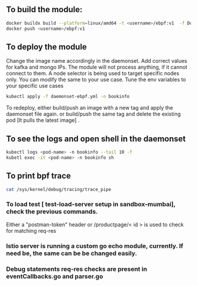 

## To build the module:

```bash
docker buildx build --platform=linux/amd64 -t <username>/ebpf:v1  -f Dockerfile.eBPF
docker push <username>/ebpf:v1
```

## To deploy the module

Change the image name accordingly in the daemonset.
Add correct values for kafka and mongo IPs. The module will not process anything, if it cannot connect to them.
A node selector is being used to target specific nodes only. You can modify the same to your use case.
Tune the env variables to your specific use cases
```bash
kubectl apply -f daemonset-ebpf.yml -n bookinfo
```
To redeploy, either build/push an image with a new tag and apply the daemonset file again. or build/push the same tag and delete the existing pod [It pulls the latest image] .

## To see the logs and open shell in the daemonset

```bash
kubectl logs <pod-name> -n bookinfo --tail 10 -f
kubetl exec -it <pod-name> -n bookinfo sh
```

## To print bpf trace

```bash
cat /sys/kernel/debug/tracing/trace_pipe
```

### To load test [ test-load-server setup in sandbox-mumbai], check the previous commands.
Either a "postman-token" header or /productpage/< id > is used to check for matching req-res

### Istio server is running a custom go echo module, currently. If need be, the same can be be changed easily.

### Debug statements req-res checks are present in eventCallbacks.go and parser.go